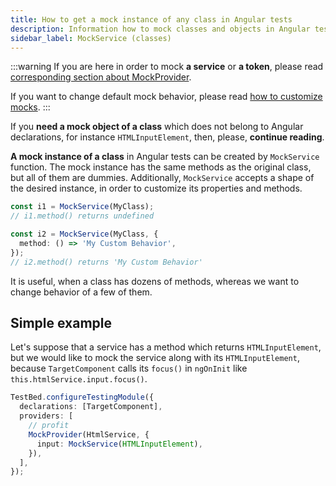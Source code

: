 ```yaml
---
title: How to get a mock instance of any class in Angular tests
description: Information how to mock classes and objects in Angular tests with help of ng-mocks
sidebar_label: MockService (classes)
---
```


:::warning
If you are here in order to mock **a service** or **a token**,
please read [corresponding section about MockProvider](MockProvider.md).

If you want to change default mock behavior,
please read [how to customize mocks](/extra/customize-mocks.md).
:::

If you **need a mock object of a class** which does not belong to Angular declarations, for instance `HTMLInputElement`,
then, please, **continue reading**.

**A mock instance of a class** in Angular tests can be created by `MockService` function.
The mock instance has the same methods as the original class, but all of them are dummies.
Additionally, `MockService` accepts a shape of the desired instance, in order to customize its properties and methods.

```ts
const i1 = MockService(MyClass);
// i1.method() returns undefined

const i2 = MockService(MyClass, {
  method: () => 'My Custom Behavior',
});
// i2.method() returns 'My Custom Behavior'
```

It is useful, when a class has dozens of methods, whereas we want to change behavior of a few of them.

## Simple example

Let's suppose that a service has a method which returns `HTMLInputElement`, but we would like to mock the service
along with its `HTMLInputElement`, because `TargetComponent` calls its `focus()` in `ngOnInit` like
`this.htmlService.input.focus()`.

```ts
TestBed.configureTestingModule({
  declarations: [TargetComponent],
  providers: [
    // profit
    MockProvider(HtmlService, {
      input: MockService(HTMLInputElement),
    }),
  ],
});
```
